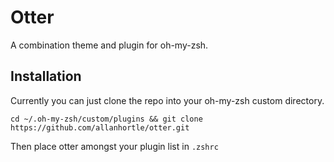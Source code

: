 Otter
=====

A combination theme and plugin for oh-my-zsh.


Installation
------------

Currently you can just clone the repo into your oh-my-zsh custom directory.

    cd ~/.oh-my-zsh/custom/plugins && git clone https://github.com/allanhortle/otter.git

Then place otter amongst your plugin list in `.zshrc`